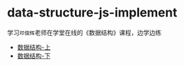 # data-structure-js-implement

学习`邓俊辉`老师在学堂在线的《数据结构》课程，边学边练

* [数据结构-上](https://v1-www.xuetangx.com/courses/course-v1:TsinghuaX+30240184+sp/about?jwt_token=eyJhbGciOiJIUzI1NiIsInR5cCI6IkpXVCJ9.eyJvd25lciI6Im5ld194dWV0YW5neCIsInVzZXJfaWQiOjc3ODU1MTB9.BTJvBmCiizgtCUIDSbzVaL2K-jIlvdLef5wr4thRaf8&owner=new_xuetangx)
* [数据结构-下](https://v1-www.xuetangx.com/courses/course-v1:TsinghuaX+30240184_2X+sp/about?jwt_token=eyJhbGciOiJIUzI1NiIsInR5cCI6IkpXVCJ9.eyJvd25lciI6Im5ld194dWV0YW5neCIsInVzZXJfaWQiOjc3ODU1MTB9.BTJvBmCiizgtCUIDSbzVaL2K-jIlvdLef5wr4thRaf8&owner=new_xuetangx)

